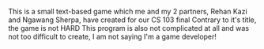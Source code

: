 This is a small text-based game which me and my 2 partners, Rehan Kazi and Ngawang Sherpa, have created for our CS 103 final
Contrary to it's title, the game is not HARD
This program is also not complicated at all and was not too difficult to create, I am not saying I'm a game developer!
